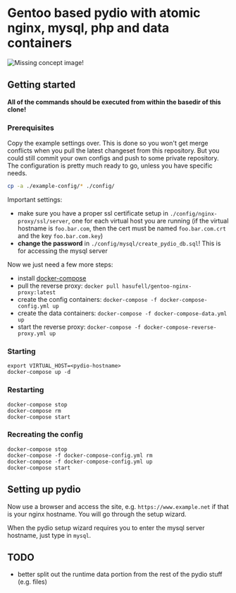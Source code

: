 # Gentoo based pydio with atomic nginx, mysql, php and data containers

![Missing concept image!](https://raw.githubusercontent.com/wiki/hasufell/docker-gentoo-pydio/images/concept.png)

## Getting started

__All of the commands should be executed from within the basedir
of this clone!__

### Prerequisites

Copy the example settings over. This is done so you won't get merge conflicts
when you pull the latest changeset from this repository. But you could still
commit your own configs and push to some private repository. The configuration
is pretty much ready to go, unless you have specific needs.

```sh
cp -a ./example-config/* ./config/
```

Important settings:
* make sure you have a proper ssl certificate setup in `./config/nginx-proxy/ssl/server`, one for each virtual host you are running (if the virtual hostname is `foo.bar.com`, then the cert must be named `foo.bar.com.crt` and the key `foo.bar.com.key`)
* __change the password__ in `./config/mysql/create_pydio_db.sql`! This is for accessing the mysql server

Now we just need a few more steps:
* install [docker-compose](https://docs.docker.com/compose/install/)
* pull the reverse proxy: `docker pull hasufell/gentoo-nginx-proxy:latest`
* create the config containers: `docker-compose -f docker-compose-config.yml up`
* create the data containers: `docker-compose -f docker-compose-data.yml up`
* start the reverse proxy: `docker-compose -f docker-compose-reverse-proxy.yml up`

### Starting
```
export VIRTUAL_HOST=<pydio-hostname>
docker-compose up -d
```

### Restarting
```
docker-compose stop
docker-compose rm
docker-compose start
```

### Recreating the config
```
docker-compose stop
docker-compose -f docker-compose-config.yml rm
docker-compose -f docker-compose-config.yml up
docker-compose start
```


## Setting up pydio

Now use a browser and access the site, e.g. `https://www.example.net` if
that is your nginx hostname. You will go through the setup wizard.

When the pydio setup wizard requires you to enter the mysql server hostname,
just type in `mysql`.


## TODO
* better split out the runtime data portion from the rest of the pydio stuff (e.g. files)
